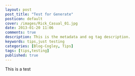 ```yaml
---
layout: post
post_title: "Test for Generate"
posticon: default
cover: /images/Rick_Casual_01.jpg
date: 2013-01-20 11:06
comments: true
description: This is the metadata and og tag description.
keywords: tips,just testing
categories: [Blog-Cogley, Tips]
tags: [tips,testing]
published: true
---
```


This is a test

